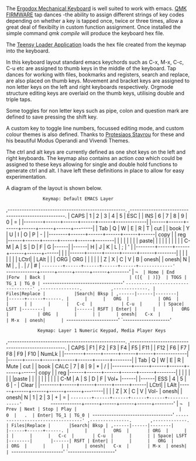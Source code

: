 The [Ergodox Mechanical Keyboard](https://www.ergodox.io) is well suited to work with emacs.
[QMK FIRMWARE](https://docs.qmk.fm) tap dances -the ability to assign different strings of
key codes depending on whether a key is tapped once, twice or three
times, allow a great deal of flexibilty in custom function
assignment. Once installed the simple command  _qmk compile_ will produce the keyboard hex
file.

The [Teensy Loader Application](https://www.pjrc.com/teensy/) loads the hex file created from the
keymap into the keyboard.

In this keyboard layout standard emacs keychords such as C-x, M-x,
C-c, C-u etc are assigned to thumb keys in the middle of the keyboard.
Tap dances for working with files, bookmarks and registers, search and
replace, are also placed on thumb keys. Movement and bracket keys are
assigned to non letter keys on the left and right keyboards respectively.
Orgmode structure editing keys are overlaid on the thumb keys, utilising double and triple taps.

Some toggles for non letter keys such as pipe, colon and question mark
are defined to save pressing the shift key.

A custom key to toggle line numbers, focussed editing mode, and custom colour themes is also defined.
Thanks to [Protesiaos Stavrou](https://protesilaos.com) for these and his beautiful Modus Operandi and Vivendi Themes.

The ctrl and alt keys are currently defined as one shot keys on the left and right keyboards.  The keymap also contains
an action *caa* which could be assigned to these keys allowing for single and double hold functions to generate ctrl and alt.
I have left these definitions in place to allow for easy experimentation.

A diagram of the layout is shown below.



				  Keymap: Default EMACS Layer

,--------------------------------------------------.           ,--------------------------------------------------.
| CAPS   |   1  |   2  |   3  |   4  |   5  | ESC  |           | INS  |   6  |   7  |   8  |   9  |   0  |   =    |
|--------+------+------+------+------+-------------|           |------+------+------+------+------+------+--------|
| Tab    |   Q  |   W  |   E  |   R  |   T  | cut  |           | book |   Y  |   U  |   I  |   O  |   P  |   -    |
|--------+------+------+------+------+------| copy |           | reg  |------+------+------+------+------+--------|
|        |      |      |      |      |      | paste|           |      |      |      |      |      |      |        |
| C-M    |   A  |   S  |   D  |   F  |   G  |------|           |------|   H  |   J  |   K  |   L  |   ;  |   '    |
|--------+------+------+------+------+------|      |           |      |------+------+------+------+------+--------|
|        |      |      |      |      |      | LCtrl|           | LAlt |      |      |  ORG |  ORG |      |        |
|   \|   |   Z  |   X  |   C  |   V  |   B  | onesh|           | onesh|   N  |   M  |   ,  |   .  |   /  |   #    |
`--------+------+------+------+------+-------------'           `-------------+------+------+------+------+--------'
	 |  `¬  | Home | End  |Forw  | Back |                                | ([{  | )]}  | TOGS | TG_1 | TG_0 |
	 `----------------------------------'                                `----------------------------------'
				  ,---------------.           ,-------------.
				  | Files|Replace |           |Search| Bksp |
			   ,------|------|--------|           |------+------+------.
			   |      |      |   ORG  |           | ORG  |      |      |
			   |      |      |   C-c  |           | C-u  |      |
			   | Space| LSFT |--------|           |------| RSFT | Enter|
			   |      |      |   ORG  |           | ORG  |      |      |
			   |      | onesh|   C-x  |           | M-x  | onesh|      |
			   `----------------------'           `--------------------'


				Keymap: Layer 1 Numeric Keypad, Media Player Keys

,--------------------------------------------------.           ,--------------------------------------------------.
| CAPS   |  F1  |  F2  |  F3  |  F4  |  F5  | F11  |           | F12  |  F6  |   F7 |  F8  |  F9  |  F10 | NumLk  |
|--------+------+------+------+------+-------------|           |------+------+------+------+------+------+--------|
| Tab    |   Q  |   W  |   E  |   R  | Mute | cut  |           | book | CALC |   7  |   8  |   9  |   *  |   /    |
|--------+------+------+------+------+------| copy |           | reg  |------+------+------+------+------+--------|
|        |      |      |      |      |      |paste |           |      |      |      |      |      |      |        |
| C-M    |   A  |   S  |   D  |   F  | Vol+ |------|           |------| ESS  |   4  |   5  |   6  |   -  |  Clear |
|--------+------+------+------+------+------| LCtrl|           | LAlt |------+------+------+------+------+--------|
|     \| |   Z  |   X  |   C  |   V  | Vol- | onesh|           | onesh|  N   |   1  |   2  |   3  |   +  |   =    |
`--------+------+------+------+------+-------------'           `-------------+------+------+------+------+--------'
  |  `¬  | Prev | Next | Stop | Play |                                       |   0  |   .  | Enter| TG_1 | TG_0 |
  `----------------------------------'                                       `----------------------------------'
				 ,---------------.       ,-------------.
				 | Files|Replace |       |Search| Bksp |
			  ,------|------|--------|       |------+------+------.
			  |      |      |   ORG  |       | ORG  |      |      |
			  |      |      |   C-c  |       | C-u  |      |      |
			  | Space| LSFT |--------|       |------| RSFT | Enter|
			  |      |      |   ORG  |       | ORG  |      |      |
			  |      | onesh|   C-x  |       | M-x  | onesh|      |
			  `----------------------'       `--------------------'
